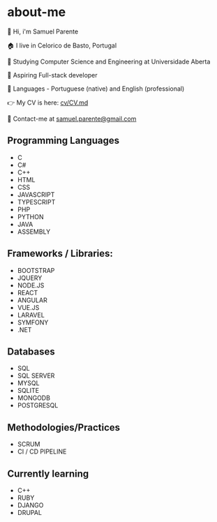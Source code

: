 
# about-me

:wave: Hi, i'm Samuel Parente

:house: I live in Celorico de Basto, Portugal

:school: Studying Computer Science and Engineering at Universidade Aberta

:muscle: Aspiring Full-stack developer

:flags: Languages -  Portuguese (native) and English (professional)

:point_right: My CV is here: [cv/CV.md](https://github.com/samuelparente/samuelparente/blob/main/cv/CV.md)

:e-mail: Contact-me at samuel.parente@gmail.com



## Programming Languages
- C
- C#
- C++
- HTML
- CSS
- JAVASCRIPT
- TYPESCRIPT
- PHP
- PYTHON
- JAVA
- ASSEMBLY

## Frameworks / Libraries:
- BOOTSTRAP
- JQUERY
- NODE.JS
- REACT
- ANGULAR
- VUE.JS
- LARAVEL
- SYMFONY
- .NET

## Databases
- SQL
- SQL SERVER
- MYSQL
- SQLITE
- MONGODB
- POSTGRESQL

## Methodologies/Practices
- SCRUM
- CI / CD PIPELINE
  
## Currently learning
- C++
- RUBY
- DJANGO
- DRUPAL


